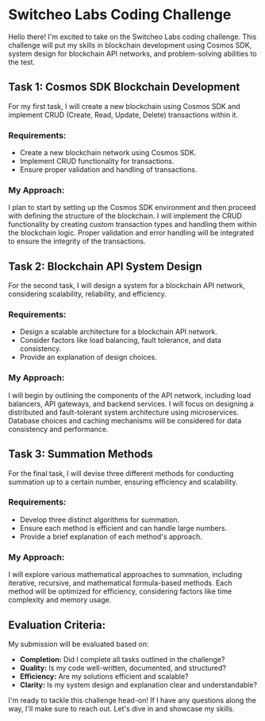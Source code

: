# Switcheo Labs Coding Challenge

Hello there! I'm excited to take on the Switcheo Labs coding challenge. This challenge will put my skills in blockchain development using Cosmos SDK, system design for blockchain API networks, and problem-solving abilities to the test.

## Task 1: Cosmos SDK Blockchain Development

For my first task, I will create a new blockchain using Cosmos SDK and implement CRUD (Create, Read, Update, Delete) transactions within it.

### Requirements:
- Create a new blockchain network using Cosmos SDK.
- Implement CRUD functionality for transactions.
- Ensure proper validation and handling of transactions.

### My Approach:
I plan to start by setting up the Cosmos SDK environment and then proceed with defining the structure of the blockchain. I will implement the CRUD functionality by creating custom transaction types and handling them within the blockchain logic. Proper validation and error handling will be integrated to ensure the integrity of the transactions.

## Task 2: Blockchain API System Design
For the second task, I will design a system for a blockchain API network, considering scalability, reliability, and efficiency.

### Requirements:
- Design a scalable architecture for a blockchain API network.
- Consider factors like load balancing, fault tolerance, and data consistency.
- Provide an explanation of design choices.

### My Approach:
I will begin by outlining the components of the API network, including load balancers, API gateways, and backend services. I will focus on designing a distributed and fault-tolerant system architecture using microservices. Database choices and caching mechanisms will be considered for data consistency and performance.

## Task 3: Summation Methods
For the final task, I will devise three different methods for conducting summation up to a certain number, ensuring efficiency and scalability.

### Requirements:
- Develop three distinct algorithms for summation.
- Ensure each method is efficient and can handle large numbers.
- Provide a brief explanation of each method's approach.

### My Approach:
I will explore various mathematical approaches to summation, including iterative, recursive, and mathematical formula-based methods. Each method will be optimized for efficiency, considering factors like time complexity and memory usage.

## Evaluation Criteria:
My submission will be evaluated based on:

- **Completion:** Did I complete all tasks outlined in the challenge?
- **Quality:** Is my code well-written, documented, and structured?
- **Efficiency:** Are my solutions efficient and scalable?
- **Clarity:** Is my system design and explanation clear and understandable?

I'm ready to tackle this challenge head-on! If I have any questions along the way, I'll make sure to reach out. Let's dive in and showcase my skills.
